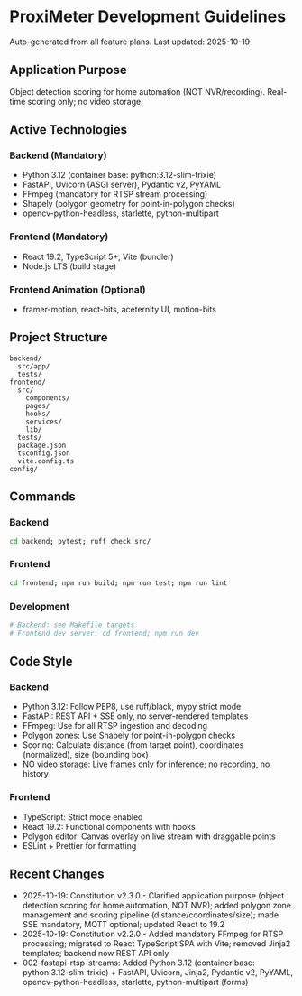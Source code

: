 ﻿# ProxiMeter Development Guidelines

Auto-generated from all feature plans. Last updated: 2025-10-19

## Application Purpose
Object detection scoring for home automation (NOT NVR/recording). Real-time scoring only; no video storage.

## Active Technologies

### Backend (Mandatory)
- Python 3.12 (container base: python:3.12-slim-trixie)
- FastAPI, Uvicorn (ASGI server), Pydantic v2, PyYAML
- FFmpeg (mandatory for RTSP stream processing)
- Shapely (polygon geometry for point-in-polygon checks)
- opencv-python-headless, starlette, python-multipart

### Frontend (Mandatory)
- React 19.2, TypeScript 5+, Vite (bundler)
- Node.js LTS (build stage)

### Frontend Animation (Optional)
- framer-motion, react-bits, aceternity UI, motion-bits

## Project Structure
```
backend/
  src/app/
  tests/
frontend/
  src/
    components/
    pages/
    hooks/
    services/
    lib/
  tests/
  package.json
  tsconfig.json
  vite.config.ts
config/
```

## Commands

### Backend
```bash
cd backend; pytest; ruff check src/
```

### Frontend
```bash
cd frontend; npm run build; npm run test; npm run lint
```

### Development
```bash
# Backend: see Makefile targets
# Frontend dev server: cd frontend; npm run dev
```

## Code Style

### Backend
- Python 3.12: Follow PEP8, use ruff/black, mypy strict mode
- FastAPI: REST API + SSE only, no server-rendered templates
- FFmpeg: Use for all RTSP ingestion and decoding
- Polygon zones: Use Shapely for point-in-polygon checks
- Scoring: Calculate distance (from target point), coordinates (normalized), size (bounding box)
- NO video storage: Live frames only for inference; no recording, no history

### Frontend
- TypeScript: Strict mode enabled
- React 19.2: Functional components with hooks
- Polygon editor: Canvas overlay on live stream with draggable points
- ESLint + Prettier for formatting

## Recent Changes
- 2025-10-19: Constitution v2.3.0 - Clarified application purpose (object detection scoring for home automation, NOT NVR); added polygon zone management and scoring pipeline (distance/coordinates/size); made SSE mandatory, MQTT optional; updated React to 19.2
- 2025-10-19: Constitution v2.2.0 - Added mandatory FFmpeg for RTSP processing; migrated to React TypeScript SPA with Vite; removed Jinja2 templates; backend now REST API only
- 002-fastapi-rtsp-streams: Added Python 3.12 (container base: python:3.12-slim-trixie) + FastAPI, Uvicorn, Jinja2, Pydantic v2, PyYAML, opencv-python-headless, starlette, python-multipart (forms)

<!-- MANUAL ADDITIONS START -->
<!-- MANUAL ADDITIONS END -->
